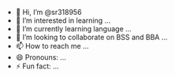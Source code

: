 - 👋 Hi, I’m @sr318956
- 👀 I’m interested in learning ...
- 🌱 I’m currently learning language ...
- 💞️ I’m looking to collaborate on BSS and BBA ...
- 📫 How to reach me ...
- 😄 Pronouns: ...
- ⚡ Fun fact: ...

<!---
sr318956/sr318956 is a ✨ special ✨ repository because its `README.md` (this file) appears on your GitHub profile.
You can click the Preview link to take a look at your changes.
--->
